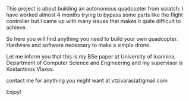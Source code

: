 This project is about building an autonomous quadcopter from scratch. I have worked almost 4 months trying to bypass some parts like the flight controller but I came up with many issues that makes it quite difficult to achieve.

So here you will find anything you need to build your own quadcopter. Hardware and software necessary to make a simple drone.

Let me inform you that this is my BSe paper at University of Ioannina, Department of Computer Science and Engineering and my supervisor is Kostantinos Vlaxos.

contact me for anything you might want at vtzivaras(at)gmail.com

Enjoy!
